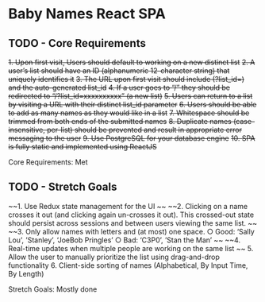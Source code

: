 # Baby Names React SPA

## TODO - Core Requirements

~~1. Upon first visit, Users should default to working on a new distinct list~~
~~2. A user’s list should have an ID (alphanumeric 12-character string) that uniquely identifies it~~
~~3. The URL upon first visit should include (?list_id=) and the auto-generated list_id~~
~~4. If a user goes to “/” they should be redirected to “/?list_id=xxxxxxxxxx” (a new list)~~
~~5. Users can return to a list by visiting a URL with their distinct list_id parameter~~
~~6. Users should be able to add as many names as they would like in a list~~
~~7. Whitespace should be trimmed from both ends of the submitted names~~
~~8. Duplicate names (case-insensitive, per-list) should be prevented and result in appropriate error messaging to the user~~
~~9. Use PostgreSQL for your database engine~~
~~10. SPA is fully static and implemented using ReactJS~~

Core Requirements: Met

## TODO - Stretch Goals

~~1. Use Redux state management for the UI ~~
~~2. Clicking on a name crosses it out (and clicking again un-crosses it out). This crossed-out state should persist across sessions and between users viewing the same list. ~~
~~3. Only allow names with letters and (at most) one space. ○ Good:  ‘Sally Lou’, ’Stanley’, ‘JoeBob Pringles’ ○ Bad: ‘C3P0’, ’Stan the Man’ ~~
~~4. Real-time updates when multiple people are working on the same list ~~
5. Allow the user to manually prioritize the list using drag-and-drop functionality 
6. Client-side sorting of names (Alphabetical, By Input Time, By Length)

Stretch Goals: Mostly done
